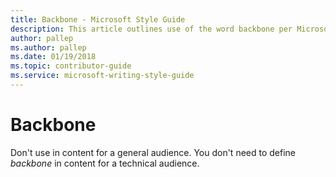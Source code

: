 ```yaml
---
title: Backbone - Microsoft Style Guide
description: This article outlines use of the word backbone per Microsoft style guidelines.
author: pallep
ms.author: pallep
ms.date: 01/19/2018
ms.topic: contributor-guide
ms.service: microsoft-writing-style-guide
---
```


# Backbone

Don't use in content for a general audience. You don't need to define *backbone* in content for a technical audience.

